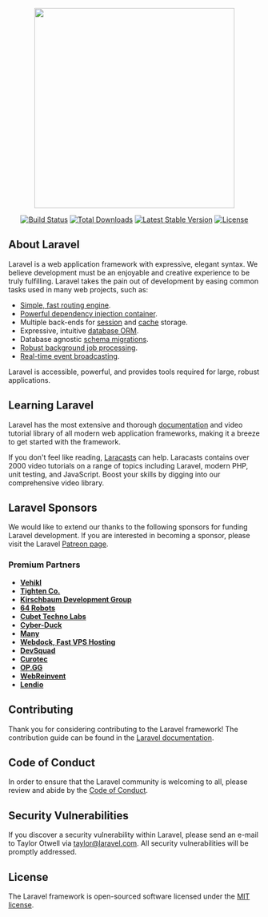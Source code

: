 <p align="center"><a href="https://laravel.com" target="_blank"><img src="https://raw.githubusercontent.com/laravel/art/master/logo-lockup/5%20SVG/2%20CMYK/1%20Full%20Color/laravel-logolockup-cmyk-red.svg" width="400"></a></p>

<p align="center">
<a href="https://travis-ci.org/laravel/framework"><img src="https://travis-ci.org/laravel/framework.svg" alt="Build Status"></a>
<a href="https://packagist.org/packages/laravel/framework"><img src="https://img.shields.io/packagist/dt/laravel/framework" alt="Total Downloads"></a>
<a href="https://packagist.org/packages/laravel/framework"><img src="https://img.shields.io/packagist/v/laravel/framework" alt="Latest Stable Version"></a>
<a href="https://packagist.org/packages/laravel/framework"><img src="https://img.shields.io/packagist/l/laravel/framework" alt="License"></a>
</p>

## About Laravel

Laravel is a web application framework with expressive, elegant syntax. We believe development must be an enjoyable and creative experience to be truly fulfilling. Laravel takes the pain out of development by easing common tasks used in many web projects, such as:

- [Simple, fast routing engine](https://laravel.com/docs/routing).
- [Powerful dependency injection container](https://laravel.com/docs/container).
- Multiple back-ends for [session](https://laravel.com/docs/session) and [cache](https://laravel.com/docs/cache) storage.
- Expressive, intuitive [database ORM](https://laravel.com/docs/eloquent).
- Database agnostic [schema migrations](https://laravel.com/docs/migrations).
- [Robust background job processing](https://laravel.com/docs/queues).
- [Real-time event broadcasting](https://laravel.com/docs/broadcasting).

Laravel is accessible, powerful, and provides tools required for large, robust applications.

## Learning Laravel

Laravel has the most extensive and thorough [documentation](https://laravel.com/docs) and video tutorial library of all modern web application frameworks, making it a breeze to get started with the framework.

If you don't feel like reading, [Laracasts](https://laracasts.com) can help. Laracasts contains over 2000 video tutorials on a range of topics including Laravel, modern PHP, unit testing, and JavaScript. Boost your skills by digging into our comprehensive video library.

## Laravel Sponsors

We would like to extend our thanks to the following sponsors for funding Laravel development. If you are interested in becoming a sponsor, please visit the Laravel [Patreon page](https://patreon.com/taylorotwell).

### Premium Partners

- **[Vehikl](https://vehikl.com/)**
- **[Tighten Co.](https://tighten.co)**
- **[Kirschbaum Development Group](https://kirschbaumdevelopment.com)**
- **[64 Robots](https://64robots.com)**
- **[Cubet Techno Labs](https://cubettech.com)**
- **[Cyber-Duck](https://cyber-duck.co.uk)**
- **[Many](https://www.many.co.uk)**
- **[Webdock, Fast VPS Hosting](https://www.webdock.io/en)**
- **[DevSquad](https://devsquad.com)**
- **[Curotec](https://www.curotec.com/services/technologies/laravel/)**
- **[OP.GG](https://op.gg)**
- **[WebReinvent](https://webreinvent.com/?utm_source=laravel&utm_medium=github&utm_campaign=patreon-sponsors)**
- **[Lendio](https://lendio.com)**

## Contributing

Thank you for considering contributing to the Laravel framework! The contribution guide can be found in the [Laravel documentation](https://laravel.com/docs/contributions).

## Code of Conduct

In order to ensure that the Laravel community is welcoming to all, please review and abide by the [Code of Conduct](https://laravel.com/docs/contributions#code-of-conduct).

## Security Vulnerabilities

If you discover a security vulnerability within Laravel, please send an e-mail to Taylor Otwell via [taylor@laravel.com](mailto:taylor@laravel.com). All security vulnerabilities will be promptly addressed.

## License

The Laravel framework is open-sourced software licensed under the [MIT license](https://opensource.org/licenses/MIT).






<template>
    <div class="image-viewer-wrapper">
        <div class="image-viewer">
            <img
                v-for="(image, index) in props.images"
                :key="index"
                v-lazy="{
                    src: image.name,
                    loading:
                        'https://upload.wikimedia.org/wikipedia/commons/b/b1/Loading_icon.gif',
                    delay: 500,
                }"
                lazy="loading"
                @click="showImage(index)"
            />
        </div>
        <p class="view-all" v-if="!hideViewMore" @click="sendIncrementPage">
            View More
        </p>

        <div
            class="viewImage"
            @click.self="imageIndex = false"
            v-if="imageIndex"
        >
            <img
                :class="{ viewImage: imageIndex, zoomIn: zoomIn }"
                :src="imageIndex"
                alt=""
            />
            <div @click="imageIndex = false" class="close-image">
                <font-awesome-icon :icon="['fas', 'circle-xmark']" />
            </div>
            <div class="zoom" @click="zoom">
                <font-awesome-icon :icon="['fas', zoomInOut]" />
            </div>
            <div
                :disabled="showNext"
                class="next"
                @click="next"
                :style="{
                    background: !showNext ? 'rgb(0,0,0,0.8)' : '',
                    color: !showNext ? '#fff' : '',
                }"
            >
                <font-awesome-icon :icon="['fas', 'angle-right']" />
            </div>
            <div
                :disabled="showPrev"
                class="prev"
                @click="prev"
                :style="{
                    background: !showPrev ? 'rgb(0,0,0,0.8)' : '',
                    color: !showPrev ? '#fff' : '',
                }"
            >
                <font-awesome-icon :icon="['fas', 'angle-left']" />
            </div>

            <div class="slider">
                <img
                    v-for="(image, index) in props.images"
                    :key="index"
                    :src="image.name"
                    :style="{
                        opacity: index === index1 ? 1 : 0.3,
                        boder: index === index1 ? '2px solid gray' : '',
                    }"
                    @click="showImage(index)"
                />
            </div>
        </div>
    </div>
</template>

<script setup>
import { computed, ref, watch } from "@vue/runtime-core";
import { useStore } from "vuex";

const store = useStore();
// const props = defineProps(["images"]);
const props = defineProps({
    images: {
        type: Array,
    },
    hideViewMore: {
        type: Boolean,
        default: false,
    },
});
const emit = defineEmits(["pageIncrement"]);

const imageIndex = ref(false);
const index1 = ref(null);
const zoomIn = ref(false);
const zoomInOut = ref("magnifying-glass-plus");

const showPrev = ref(true);
const showNext = ref(true);
const opacityImage = ref(0.8);

const page = ref(1);

function sendIncrementPage() {
    page.value = page.value + 1;
    emit("pageIncrement", page);
}

watch(zoomIn, (newVal, oldVal) => {
    if (newVal) {
        zoomInOut.value = "magnifying-glass-minus";
    }
    // }else{
    //     zoomInOut.value = 'magnifying-glass-plus';
    // }
    if (oldVal) {
        zoomInOut.value = "magnifying-glass-plus";
    }
});

const showImage = (index) => {
    imageIndex.value = props.images[index].name;

    index1.value = index;

    if (index1.value == props.images.length - 1) {
        showNext.value = false;
        showPrev.value = true;
    } else if (index1.value == 0) {
        showNext.value = true;
        showPrev.value = false;
    } else {
        showNext.value = true;
        showPrev.value = true;
    }
};

function next() {
    if (index1.value == props.images.length - 3) {
        page.value = page.value + 1;
        emit("pageIncrement", page);
    }

    if (index1.value < props.images.length - 1) {
        imageIndex.value = props.images[index1.value + 1].name;
        index1.value++;
    }

    if (index1.value == props.images.length - 1) {
        showNext.value = false;
        showPrev.value = true;
    } else {
        showNext.value = true;
        showPrev.value = true;
    }
}

function prev() {
    if (index1.value > 0) {
        imageIndex.value = props.images[index1.value - 1].name;
        index1.value--;
    }

    if (index1.value == 0) {
        showNext.value = true;
        showPrev.value = false;
    } else {
        showNext.value = true;
        showPrev.value = true;
    }
}

function zoom() {
    zoomIn.value = !zoomIn.value;
}

window.addEventListener("keydown", (e) => {
    if (e.key == "Escape") {
        imageIndex.value = false;
    }
});
</script>

<style lang="scss">
.image-viewer-wrapper {
    width: 88%;
    display: flex;
    flex-direction: column;
    justify-content: center;
    align-items: center;
    margin-top: 20px;
    margin: 20px auto;
    border: 1px solid rgba(0, 0, 0, 0.2);
    padding: 10px;
    box-shadow: rgba(0, 0, 0, 0.35) 0px 5px 15px;

    @media screen and (max-width: 550px) {
        width: 95%;
    }

    .image-viewer {
        width: 100%;
        display: grid;
        grid-template-columns: repeat(5, auto);
        grid-auto-rows: 150px 170px; // first, third, fifth... 150px,,//\\ 2nd, 4rth, 6ith.. 250px rows
        gap: 10px;
        grid-auto-flow: dense; //fill the empty spaces after putting grid-column

        @media screen and (max-width: 500px) {
            grid-auto-rows: 150px 150px;
        }

        img {
            border-radius: 8px;
            object-fit: cover;
            object-position: 50% 50%;
            box-shadow: rgba(0, 0, 0, 0.35) 0px 5px 15px;

            &:nth-child(2) {
                grid-column: span 2;
            }

            &:nth-child(4) {
                grid-column: span 2;
                grid-row: span 2;
            }
            &:nth-child(9) {
                grid-column: span 2;
            }
            &:nth-child(13) {
                grid-column: span 2;
            }
            &:nth-child(19) {
                grid-row: span 2;
            }
        }
        @media (max-width: 1918px) {
            grid-template-columns: repeat(4, 1fr);
        }
        @media (max-width: 1500px) {
            grid-template-columns: repeat(3, 1fr);
        }
        @media (max-width: 800px) {
            grid-template-columns: repeat(2, 1fr);
        }

        img {
            width: 100%;
            height: 100%;
            cursor: pointer;
            z-index: 22;

            &:hover {
                opacity: 0.8;
                transform: scale(103%);
            }
        }
    }
    .view-all {
        text-align: center;
        margin-top: 25px;
        color: blue;
        cursor: pointer;
    }

    .viewImage {
        position: fixed;
        top: 50%;
        left: 50%;
        transform: translate(-50%, -50%);
        z-index: 1000;
        width: 100%;
        height: 100%;
        background-color: rgba(0, 0, 0, 0.7);

        img {
            height: 90%;
            width: 80%;
            object-fit: contain;

            @media (min-width: 755px) {
                object-fit: cover;
            }
        }
        .zoomIn {
            object-fit: cover;
        }

        .close-image {
            position: absolute;
            font-size: 30px;
            color: rgb(145, 131, 131, 0.9);
            top: 10px;
            right: 14px;
            transition: all 0.5s ease;
            cursor: pointer;

            &:hover {
                color: rgba(235, 205, 205, 0.2);
            }
        }

        .zoom {
            position: absolute;
            font-size: 30px;
            color: rgba(221, 215, 215, 0.9);
            top: 80px;
            right: 14px;
            transition: all 0.5s ease;
            cursor: pointer;

            &:hover {
                color: rgba(235, 205, 205, 0.2);
            }
            @media (min-width: 755px) {
                display: none;
            }
        }

        .prev {
            font-size: 40px;
            position: absolute;
            top: 50%;
            left: 5%;
            background-color: rgb(0, 0, 0, 0.4);
            border-radius: 50%;
            width: 50px;
            text-align: center;
            transition: all 0.5s ease;
            z-index: 9999;
            cursor: pointer;

            &:hover {
                background-color: rgba(138, 135, 135, 0.4);
            }
        }
        .next {
            font-size: 40px;
            position: absolute;
            top: 50%;
            right: 5%;
            background-color: rgb(0, 0, 0, 0.4);
            border-radius: 50%;
            width: 50px;
            text-align: center;
            z-index: 9999;
            cursor: pointer;
            transition: all 0.5s ease;

            &:hover {
                background-color: rgba(138, 135, 135, 0.4);
            }
        }

        .slider {
            position: absolute;
            width: 70%;
            height: 50px;
            bottom: 10%;
            left: 50%;
            transform: translateX(-50%);
            z-index: 123123;
            background-color: rgb(0, 0, 0, 0.7);
            display: flex;
            align-items: center;
            justify-content: center;
            overflow-x: auto;
            overflow-y: hidden;

            &::-webkit-scrollbar {
                height: 9px;
            }
            &::-webkit-scrollbar-track {
                background: #e4dcdc;
            }

            &::-webkit-scrollbar-thumb {
                background: rgb(78, 76, 76);
            }

            img {
                width: 60px;
                height: 90%;
                margin: 5px;
                opacity: 0.5;
                cursor: pointer;
            }
        }
    }
}
</style>







